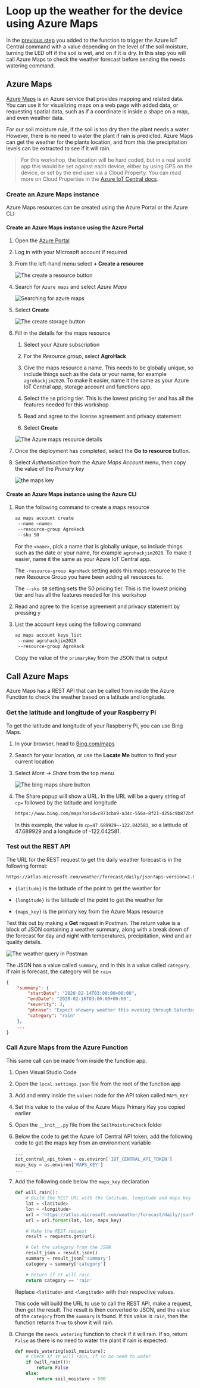 # Loop up the weather for the device using Azure Maps

In the [previous step](./ExecuteIoTCommand.md) you added to the function to trigger the Azure IoT Central command with a value depending on the level of the soil moisture, turning the LED off if the soil is wet, and on if it is dry. In this step you will call Azure Maps to check the weather forecast before sending the needs watering command.

## Azure Maps

[Azure Maps](https://azure.microsoft.com/services/azure-maps/?WT.mc_id=agrohack-github-jabenn) is an Azure service that provides mapping and related data. You can use it for visualizing maps on a web page with added data, or requesting spatial data, such as if a coordinate is inside a shape on a map, and even weather data.

For our soil moisture rule, if the soil is too dry then the plant needs a water. However, there is no need to water the plant if rain is predicted. Azure Maps can get the weather for the plants location, and from this the precipitation levels can be extracted to see if it will rain.

> For this workshop, the location will be hard coded, but in a real world app this would be set against each device, either by using GPS on the device, or set by the end user via a Cloud Property. You can read more on Cloud Properties in the [Azure IoT Central docs](https://docs.microsoft.com/azure/iot-central/core/howto-set-up-template?WT.mc_id=agrohack-github-jabenn#add-cloud-properties).

### Create an Azure Maps instance

Azure Maps resources can be created using the Azure Portal or the Azure CLI

#### Create an Azure Maps instance using the Azure Portal

1. Open the [Azure Portal](https://portal.azure.com/?WT.mc_id=agrohack-github-jabenn)

1. Log in with your Microsoft account if required

1. From the left-hand menu select **+ Create a resource**

   ![The create a resource button](../Images/AzureCreateResource.png)

1. Search for `Azure maps` and select *Azure Maps*

   ![Searching for azure maps](../Images/SearchAzureMaps.png)

1. Select **Create**

   ![The create storage button](../Images/CreateAzureMapsButton.png)

1. Fill in the details for the maps resource

   1. Select your Azure subscription

   1. For the *Resource group*, select **AgroHack**

   1. Give the maps resource a name. This needs to be globally unique, so include things such as the data or your name, for example `agrohackjim2020`. To make it easier, name it the same as your Azure IoT Central app, storage account and functions app.

   1. Select the `S0` pricing tier. This is the lowest pricing tier and has all the features needed for this workshop

   1. Read and agree to the license agreement and privacy statement

   1. Select **Create**

   ![The Azure maps resource details](../Images/AzureMapsDetails.png)

1. Once the deployment has completed, select the **Go to resource** button.

1. Select *Authentication* from the *Azure Maps Account* menu, then copy the value of the *Primary key*

   ![the maps key](../Images/MapsKey.png)

#### Create an Azure Maps instance using the Azure CLI

1. Run the following command to create a maps resource

   ```sh
   az maps account create
    --name <name>
    --resource-group AgroHack
    --sku S0
   ```

   For the `<name>`, pick a name that is globally unique, so include things such as the date or your name, for example `agrohackjim2020`. To make it easier, name it the same as your Azure IoT Central app.

   The `-resource-group AgroHack` setting adds this maps resource to the new Resource Group you have been adding all resources to.

   The `--sku S0` setting sets the S0 pricing tier. This is the lowest pricing tier and has all the features needed for this workshop

1. Read and agree to the license agreement and privacy statement by pressing `y`

1. List the account keys using the following command

   ```sh
   az maps account keys list
    --name agrohackjim2020
    --resource-group AgroHack
   ```

   Copy the value of the `primaryKey` from the JSON that is output

## Call Azure Maps

Azure Maps has a REST API that can be called from inside the Azure Function to check the weather based on a latitude and longitude.

### Get the latitude and longitude of your Raspberry Pi

To get the latitude and longitude of your Raspberry Pi, you can use Bing Maps.

1. In your browser, head to [Bing.com/maps](https://www.bing.com/maps/?WT.mc_id=agrohack-github-jabenn)

1. Search for your location, or use the **Locate Me** button to find your current location

1. Select *More -> Share* from the top menu

   ![The bing maps share button](../Images/BingMapsShareButton.png)

1. The Share popup will show a URL. In the URL will be a query string of `cp=` followed by the latitude and longitude

   ```sh
   https://www.bing.com/maps?osid=c873cba9-a34c-556a-8f21-d256c9b872bf&cp=47.689929~-122.042581&lvl=17&v=2&sV=2&form=S00027
   ```

   In this example, the value is `cp=47.689929~-122.042581`, so a latitude of 47.689929 and a longitude of -122.042581.

### Test out the REST API

The URL for the REST request to get the daily weather forecast is in the following format:

```sh
https://atlas.microsoft.com/weather/forecast/daily/json?api-version=1.0&query={latitude},{longitude}&subscription-key={maps_key}
```

* `{latitude}` is the latitude of the point to get the weather for

* `{longitude}` is the latitude of the point to get the weather for

* `{maps_key}` is the primary key from the Azure Maps resource

Test this out by making a **Get** request in Postman. The return value is a block of JSON containing a weather summary, along with a break down of the forecast for day and night with temperatures, precipitation, wind and air quality details.

![The weather query in Postman](../Images/PostmanWeatherQuery.png)

The JSON has a value called `summary`, and in this is a value called `category`. If rain is forecast, the category will be `rain`

```json
{
    "summary": {
        "startDate": "2020-02-14T03:00:00+00:00",
        "endDate": "2020-02-16T03:00:00+00:00",
        "severity": 3,
        "phrase": "Expect showery weather this evening through Saturday afternoon",
        "category": "rain"
    },
    ...
}
```

### Call Azure Maps from the Azure Function

This same call can be made from inside the function app.

1. Open Visual Studio Code

1. Open the `local.settings.json` file from the root of the function app

1. Add and entry inside the `values` node for the API token called `MAPS_KEY`

1. Set this value to the value of the Azure Maps Primary Key you copied earlier

1. Open the `__init__.py` file from the `SoilMoistureCheck` folder

1. Below the code to get the Azure IoT Central API token, add the following code to get the maps key from an environment variable

   ```python
   ...
   iot_central_api_token = os.environ['IOT_CENTRAL_API_TOKEN']
   maps_key = os.environ['MAPS_KEY']
   ...
   ```

1. Add the following code below the `maps_key` declaration

    ```python
    def will_rain():
        # Build the REST URL with the latitude, longitude and maps key
        lat = <latitude>
        lon = <longitude>
        url = 'https://atlas.microsoft.com/weather/forecast/daily/json?api-version=1.0&query={},{}&subscription-key={}'
        url = url.format(lat, lon, maps_key)

        # Make the REST request
        result = requests.get(url)

        # Get the category from the JSON
        result_json = result.json()
        summary = result_json['summary']
        category = summary['category']

        # Return if it will rain
        return category == 'rain'
    ```

    Replace `<latitude>` and `<longitude>` with their respective values.

    This code will build the URL to use to call the REST API, make a request, then get the result. The result is then converted to JSON, and the value of the `category` from the `summary` is found. If this value is `rain`, then the function returns `True` to show it will rain.

1. Change the `needs_watering` function to check if it will rain. If so, return `False` as there is no need to water the plant if rain is expected.

    ```python
    def needs_watering(soil_moisture):
        # Check if it will rain, if so no need to water
        if (will_rain()):
            return False
        else:
            return soil_moisture < 500
    ```

